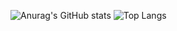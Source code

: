 ![Anurag's GitHub stats](https://github-readme-stats.vercel.app/api?username=elevante&show_icons=true&theme=bear&count_private=true)
![Top Langs](https://github-readme-stats.vercel.app/api/top-langs/?username=elevante&layout=compact&theme=bear)
